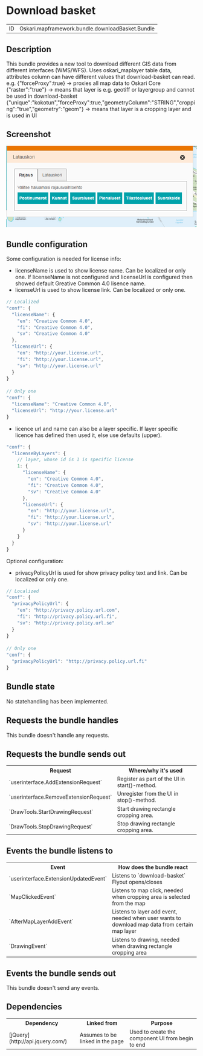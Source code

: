 # Download basket

<table class="table">
  <tr>
    <td>ID</td><td>Oskari.mapframework.bundle.downloadBasket.Bundle</td>
  </tr>
</table>

## Description

This bundle provides a new tool to download different GIS data from different interfaces (WMS/WFS). Uses oskari_maplayer table data, attributes column can have different values that
download-basket can read.
e.g.
{"forceProxy":true} -> proxies all map data to Oskari Core
{"raster":"true"} -> means that layer is e.g. geotiff or layergroup and cannot be used in download-basket
{"unique":"kokotun","forceProxy":true,"geometryColumn":"STRING","cropping":"true","geometry":"geom"} -> means that layer is a cropping layer and is used in UI

## Screenshot

![screenshot](download-basket.png)


## Bundle configuration

Some configuration is needed for license info:
* licenseName is used to show license name. Can be localized or only one. If licenseName is not configured and licenseUrl is configured then showed default Greative Common 4.0 lisence name.
* licenseUrl is used to show license link. Can be localized or only one.

```javascript
// Localized
"conf": {
  "licenseName": {
    "en": "Creative Common 4.0",
    "fi": "Creative Common 4.0",
    "sv": "Creative Common 4.0"
  },
  "licenseUrl": {
    "en": "http://your.license.url",
    "fi": "http://your.license.url",
    "sv": "http://your.license.url"
  }
}

// Only one
"conf": {
  "licenseName": "Creative Common 4.0",
  "licenseUrl": "http://your.license.url"
}
```

* licence url and name can also be a layer specific. If layer specific licence has defined then used it, else use defaults (upper).
```javascript
"conf": {
  "licenseByLayers": {
    // layer, whose id is 1 is specific license
    1: {
      "licenseName": {
        "en": "Creative Common 4.0",
        "fi": "Creative Common 4.0",
        "sv": "Creative Common 4.0"
      },
      "licenseUrl": {
        "en": "http://your.license.url",
        "fi": "http://your.license.url",
        "sv": "http://your.license.url"
      }
    }
  }
}

```

Optional configuration:
* privacyPolicyUrl is used for show privacy policy text and link. Can be localized or only one.
```javascript
// Localized
"conf": {
  "privacyPolicyUrl": {
    "en": "http://privacy.policy.url.com",
    "fi": "http://privacy.policy.url.fi",
    "sv": "http://privacy.policy.url.se"
  }
}

// Only one
"conf": {
  "privacyPolicyUrl": "http://privacy.policy.url.fi"
}
```

## Bundle state

No statehandling has been implemented.

## Requests the bundle handles

This bundle doesn't handle any requests.

## Requests the bundle sends out

<table class="table">
  <tr>
    <th> Request </th><th> Where/why it's used</th>
  </tr>
  <tr>
    <td>`userinterface.AddExtensionRequest`</td><td> Register as part of the UI in start()-method.</td>
  </tr>
  <tr>
    <td>`userinterface.RemoveExtensionRequest`</td><td> Unregister from the UI in stop()-method.</td>
  </tr>
  <tr>
    <td>`DrawTools.StartDrawingRequest`</td><td> Start drawing rectangle cropping area.</td>
  </tr>
  <tr>
    <td>`DrawTools.StopDrawingRequest`</td><td> Stop drawing rectangle cropping area.</td>
  </tr>
</table>


## Events the bundle listens to

<table class="table">
  <tr>
    <th>Event</th><th>How does the bundle react</th>
  </tr>
  <tr>
    <td>`userinterface.ExtensionUpdatedEvent`</td>
    <td>Listens to `download-basket` Flyout opens/closes</td>
  </tr>
  <tr>
    <td>`MapClickedEvent`</td>
    <td>Listens to map click, needed when cropping area is selected from the map</td>
  </tr>
  <tr>
    <td>`AfterMapLayerAddEvent`</td>
    <td>Listens to layer add event, needed when user wants to download map data from certain map layer</td>
  </tr>
  <tr>
    <td>`DrawingEvent`</td>
    <td>Listens to drawing, needed when drawing rectangle cropping area</td>
  </tr>
</table>

## Events the bundle sends out

This bundle doesn't send any events.

## Dependencies

<table class="table">
  <tr>
    <th>Dependency</th><th>Linked from</th><th>Purpose</th>
  </tr>
  <tr>
    <td>[jQuery](http://api.jquery.com/)</td>
    <td>Assumes to be linked in the page</td>
    <td>Used to create the component UI from begin to end</td>
  </tr>
</table>
